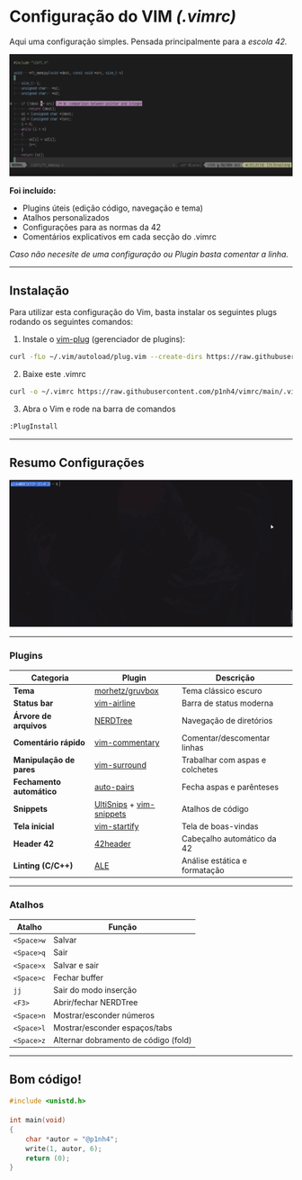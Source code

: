 # Configuração do VIM *(.vimrc)*

Aqui uma configuração simples. 
Pensada principalmente para a *escola 42.*

![Screenshot do Vim](assets/vim-previw.png) 

**Foi incluído:**
- Plugins úteis (edição código, navegação e tema)
- Atalhos personalizados
- Configurações para as normas da 42
- Comentários explicativos em cada secção do .vimrc

*Caso não necesite de uma configuração ou Plugin basta comentar a linha.*

--- 

## Instalação 

Para utilizar esta configuração do Vim, basta instalar os seguintes plugs
rodando os seguintes comandos:

1. Instale o [vim-plug](https://github.com/junegunn/vim-plug) (gerenciador de plugins):
```bash 
curl -fLo ~/.vim/autoload/plug.vim --create-dirs https://raw.githubusercontent.com/junegunn/vim-plug/master/plug.vim
```

2. Baixe este .vimrc
```bash
curl -o ~/.vimrc https://raw.githubusercontent.com/p1nh4/vimrc/main/.vimrc
```

3. Abra o Vim e rode na barra de comandos
```bash
:PlugInstall
```
--- 

## Resumo Configurações

![Demonstração do Vim](assets/vim.gif)

---

### Plugins 

| Categoria                 | Plugin                                                                                                   | Descrição                       |
| ------------------------- | -------------------------------------------------------------------------------------------------------- | ------------------------------- |
| **Tema**                  | [morhetz/gruvbox](https://github.com/morhetz/gruvbox)                                                    | Tema clássico escuro            |
| **Status bar**            | [vim-airline](https://github.com/vim-airline/vim-airline)                                                | Barra de status moderna         |
| **Árvore de arquivos**    | [NERDTree](https://github.com/preservim/nerdtree)                                                        | Navegação de diretórios         |
| **Comentário rápido**     | [vim-commentary](https://github.com/tpope/vim-commentary)                                                | Comentar/descomentar linhas     |
| **Manipulação de pares**  | [vim-surround](https://github.com/tpope/vim-surround)                                                    | Trabalhar com aspas e colchetes |
| **Fechamento automático** | [auto-pairs](https://github.com/jiangmiao/auto-pairs)                                                    | Fecha aspas e parênteses        |
| **Snippets**              | [UltiSnips](https://github.com/SirVer/ultisnips) + [vim-snippets](https://github.com/honza/vim-snippets) | Atalhos de código               |
| **Tela inicial**          | [vim-startify](https://github.com/mhinz/vim-startify)                                                    | Tela de boas-vindas             |
| **Header 42**             | [42header](https://github.com/42Paris/42header)                                                          | Cabeçalho automático da 42      |
| **Linting (C/C++)**       | [ALE](https://github.com/dense-analysis/ale)                                                             | Análise estática e formatação   |

---

### Atalhos

| Atalho     | Função                               |
| ---------- | ------------------------------------ |
| `<Space>w` | Salvar                               |
| `<Space>q` | Sair                                 |
| `<Space>x` | Salvar e sair                        |
| `<Space>c` | Fechar buffer                        |
| `jj`       | Sair do modo inserção                |
| `<F3>`     | Abrir/fechar NERDTree                |
| `<Space>n` | Mostrar/esconder números             |
| `<Space>l` | Mostrar/esconder espaços/tabs        |
| `<Space>z` | Alternar dobramento de código (fold) |

---

## Bom código!
```c
#include <unistd.h>

int main(void)
{
    char *autor = "@p1nh4";
    write(1, autor, 6);  
    return (0);
}
```
